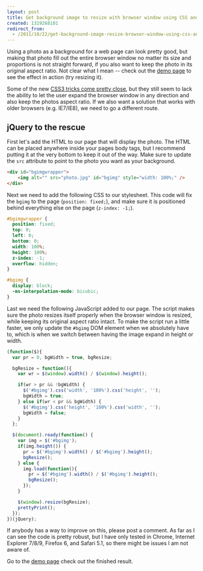 ```yaml
---
layout: post
title: Get background image to resize with browser window using CSS and jQuery
created: 1319268101
redirect_from:
  - /2011/10/22/get-background-image-resize-browser-window-using-css-and-jquery/
---
```

Using a photo as a background for a web page can look pretty good, but making that photo fill out the entire browser window no matter its size and proportions is not straight forward, if you also want to keep the photo in its original aspect ratio. Not clear what I mean -- check out the [demo page](/assets/auto-resize-background-image-demo.html) to see the effect in action (try resizing it).

<!--break-->

Some of the new [CSS3 tricks come pretty close](http://www.css3.com/css3-background-size/), but they still seem to lack the ability to let the user expand the browser window in any direction and also keep the photos aspect ratio. If we also want a solution that works with older browsers (e.g. IE7/IE8), we need to go a different route.

## jQuery to the rescue

First let's add the HTML to our page that will display the photo. The HTML can be placed anywhere inside your pages body tags, but I recommend putting it at the very bottom to keep it out of the way. Make sure to update the `src` attribute to point to the photo you want as your background.

```html
<div id="bgimgwrapper">
    <img alt="" src="photo.jpg" id="bgimg" style="width: 100%;" />
</div>
```

Next we need to add the following CSS to our stylesheet. This code will fix the `bgimg` to the page (`position: fixed;`), and make sure it is positioned behind everything else on the page (`z-index: -1;`).

```css
#bgimgwrapper {
  position: fixed;
  top: 0;
  left: 0;
  bottom: 0;
  width: 100%;
  height: 100%;
  z-index: -1;
  overflow: hidden;
}

#bgimg { 
  display: block; 
  -ms-interpolation-mode: bicubic; 
}
```

Last we need the following JavaScript added to our page. The script makes sure the photo resizes itself properly when the browser window is resized, while keeping its original aspect ratio intact. To make the script run a little faster, we only update the `#bgimg` DOM element when we absolutely have to, which is when we switch between having the image expand in height or width.

```js
(function($){
  var pr = 0, bgWidth = true, bgResize;

  bgResize = function(){
    var wr = $(window).width() / $(window).height();

    if(wr > pr && !bgWidth) {
      $('#bgimg').css('width', '100%').css('height', '');
      bgWidth = true;
    } else if(wr < pr && bgWidth) {
      $('#bgimg').css('height', '100%').css('width', '');
      bgWidth = false;
    }
  };

  $(document).ready(function() {
    var img = $('#bgimg');
    if(img.height()) {
      pr = $('#bgimg').width() / $('#bgimg').height();
      bgResize();
    } else {
      img.load(function(){
        pr = $('#bgimg').width() / $('#bgimg').height();
        bgResize();
      });
    }

    $(window).resize(bgResize);
    prettyPrint();
  });
})(jQuery);
```

If anybody has a way to improve on this, please post a comment. As far as I can see the code is pretty robust, but I have only tested in Chrome, Internet Explorer 7/8/9, Firefox 6, and Safari 5.1, so there might be issues I am not aware of.

Go to the [demo page](/assets/auto-resize-background-image-demo.html) check out the finished result.
